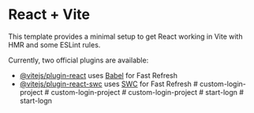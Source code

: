 # React + Vite

This template provides a minimal setup to get React working in Vite with HMR and some ESLint rules.

Currently, two official plugins are available:

- [@vitejs/plugin-react](https://github.com/vitejs/vite-plugin-react/blob/main/packages/plugin-react/README.md) uses [Babel](https://babeljs.io/) for Fast Refresh
- [@vitejs/plugin-react-swc](https://github.com/vitejs/vite-plugin-react-swc) uses [SWC](https://swc.rs/) for Fast Refresh
#   c u s t o m - l o g i n - p r o j e c t  
 #   c u s t o m - l o g i n - p r o j e c t  
 #   c u s t o m - l o g i n - p r o j e c t  
 #   s t a r t - l o g n  
 #   s t a r t - l o g n  
 